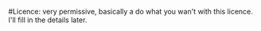 #Licence:
very permissive, basically a do what you wan't with this licence.
I'll fill in the details later.